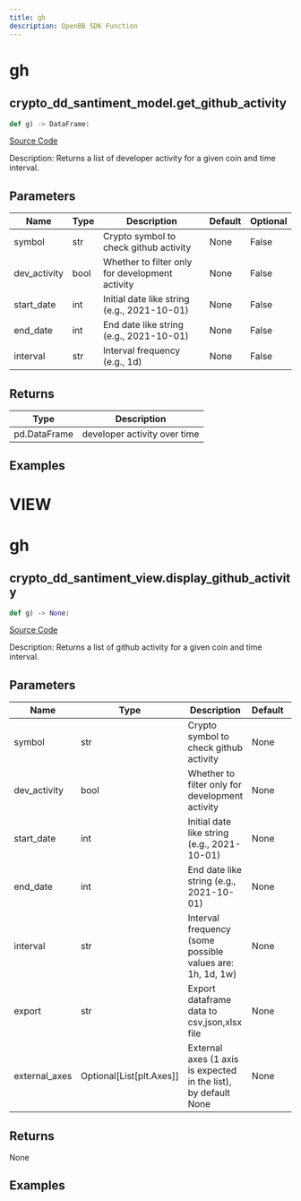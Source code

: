```yaml
---
title: gh
description: OpenBB SDK Function
---
```

# gh

## crypto_dd_santiment_model.get_github_activity

```python
def g) -> DataFrame:
```
[Source Code](https://github.com/OpenBB-finance/OpenBBTerminal/tree/main/openbb_terminal/decorators.py#L27)

Description: Returns  a list of developer activity for a given coin and time interval.

## Parameters

| Name | Type | Description | Default | Optional |
| ---- | ---- | ----------- | ------- | -------- |
| symbol | str | Crypto symbol to check github activity | None | False |
| dev_activity | bool | Whether to filter only for development activity | None | False |
| start_date | int | Initial date like string (e.g., 2021-10-01) | None | False |
| end_date | int | End date like string (e.g., 2021-10-01) | None | False |
| interval | str | Interval frequency (e.g., 1d) | None | False |

## Returns

| Type | Description |
| ---- | ----------- |
| pd.DataFrame | developer activity over time |

## Examples




# VIEW

# gh

## crypto_dd_santiment_view.display_github_activity

```python
def g) -> None:
```
[Source Code](https://github.com/OpenBB-finance/OpenBBTerminal/tree/main/openbb_terminal/decorators.py#L25)

Description: Returns a list of github activity for a given coin and time interval.

## Parameters

| Name | Type | Description | Default | Optional |
| ---- | ---- | ----------- | ------- | -------- |
| symbol | str | Crypto symbol to check github activity | None | False |
| dev_activity | bool | Whether to filter only for development activity | None | False |
| start_date | int | Initial date like string (e.g., 2021-10-01) | None | False |
| end_date | int | End date like string (e.g., 2021-10-01) | None | False |
| interval | str | Interval frequency (some possible values are: 1h, 1d, 1w) | None | False |
| export | str | Export dataframe data to csv,json,xlsx file | None | False |
| external_axes | Optional[List[plt.Axes]] | External axes (1 axis is expected in the list), by default None | None | True |

## Returns

None

## Examples

